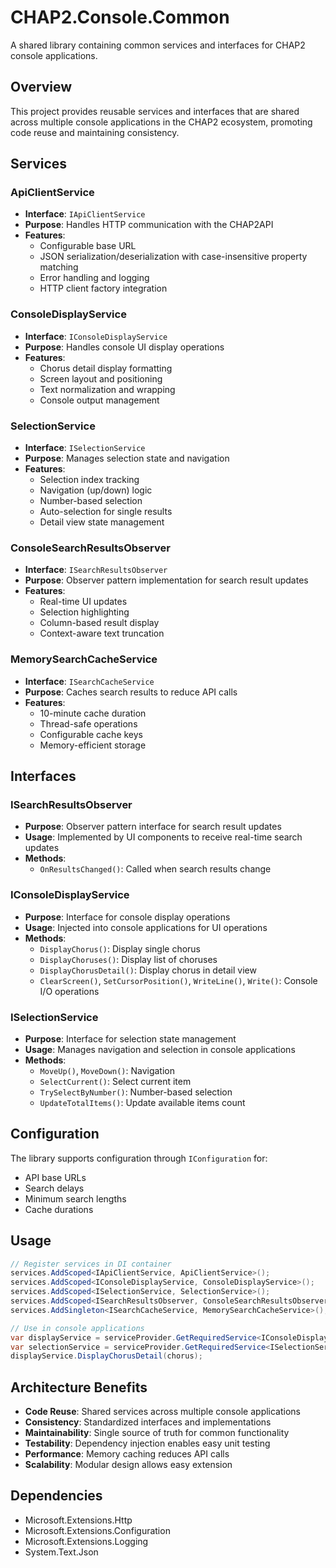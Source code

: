 # CHAP2.Console.Common

A shared library containing common services and interfaces for CHAP2 console applications.

## Overview

This project provides reusable services and interfaces that are shared across multiple console applications in the CHAP2 ecosystem, promoting code reuse and maintaining consistency.

## Services

### ApiClientService
- **Interface**: `IApiClientService`
- **Purpose**: Handles HTTP communication with the CHAP2API
- **Features**:
  - Configurable base URL
  - JSON serialization/deserialization with case-insensitive property matching
  - Error handling and logging
  - HTTP client factory integration

### ConsoleDisplayService
- **Interface**: `IConsoleDisplayService`
- **Purpose**: Handles console UI display operations
- **Features**:
  - Chorus detail display formatting
  - Screen layout and positioning
  - Text normalization and wrapping
  - Console output management

### SelectionService
- **Interface**: `ISelectionService`
- **Purpose**: Manages selection state and navigation
- **Features**:
  - Selection index tracking
  - Navigation (up/down) logic
  - Number-based selection
  - Auto-selection for single results
  - Detail view state management

### ConsoleSearchResultsObserver
- **Interface**: `ISearchResultsObserver`
- **Purpose**: Observer pattern implementation for search result updates
- **Features**:
  - Real-time UI updates
  - Selection highlighting
  - Column-based result display
  - Context-aware text truncation

### MemorySearchCacheService
- **Interface**: `ISearchCacheService`
- **Purpose**: Caches search results to reduce API calls
- **Features**:
  - 10-minute cache duration
  - Thread-safe operations
  - Configurable cache keys
  - Memory-efficient storage

## Interfaces

### ISearchResultsObserver
- **Purpose**: Observer pattern interface for search result updates
- **Usage**: Implemented by UI components to receive real-time search updates
- **Methods**:
  - `OnResultsChanged()`: Called when search results change

### IConsoleDisplayService
- **Purpose**: Interface for console display operations
- **Usage**: Injected into console applications for UI operations
- **Methods**:
  - `DisplayChorus()`: Display single chorus
  - `DisplayChoruses()`: Display list of choruses
  - `DisplayChorusDetail()`: Display chorus in detail view
  - `ClearScreen()`, `SetCursorPosition()`, `WriteLine()`, `Write()`: Console I/O operations

### ISelectionService
- **Purpose**: Interface for selection state management
- **Usage**: Manages navigation and selection in console applications
- **Methods**:
  - `MoveUp()`, `MoveDown()`: Navigation
  - `SelectCurrent()`: Select current item
  - `TrySelectByNumber()`: Number-based selection
  - `UpdateTotalItems()`: Update available items count

## Configuration

The library supports configuration through `IConfiguration` for:
- API base URLs
- Search delays
- Minimum search lengths
- Cache durations

## Usage

```csharp
// Register services in DI container
services.AddScoped<IApiClientService, ApiClientService>();
services.AddScoped<IConsoleDisplayService, ConsoleDisplayService>();
services.AddScoped<ISelectionService, SelectionService>();
services.AddScoped<ISearchResultsObserver, ConsoleSearchResultsObserver>();
services.AddSingleton<ISearchCacheService, MemorySearchCacheService>();

// Use in console applications
var displayService = serviceProvider.GetRequiredService<IConsoleDisplayService>();
var selectionService = serviceProvider.GetRequiredService<ISelectionService>();
displayService.DisplayChorusDetail(chorus);
```

## Architecture Benefits

- **Code Reuse**: Shared services across multiple console applications
- **Consistency**: Standardized interfaces and implementations
- **Maintainability**: Single source of truth for common functionality
- **Testability**: Dependency injection enables easy unit testing
- **Performance**: Memory caching reduces API calls
- **Scalability**: Modular design allows easy extension

## Dependencies

- Microsoft.Extensions.Http
- Microsoft.Extensions.Configuration
- Microsoft.Extensions.Logging
- System.Text.Json 